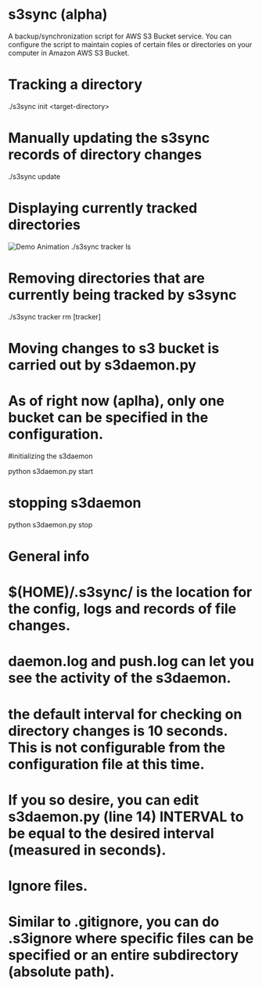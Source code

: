 # s3sync (alpha)
A backup/synchronization script for AWS S3 Bucket service.
You can configure the script to maintain copies of certain files or directories on your computer in Amazon AWS S3 Bucket.

# Tracking a directory

./s3sync init &lt;target-directory&gt;

# Manually updating the s3sync records of directory changes

./s3sync update

# Displaying currently tracked directories

![Demo Animation](../assets/tracker-ls.png?raw=true)
./s3sync tracker ls

# Removing directories that are currently being tracked by s3sync

./s3sync tracker rm [tracker]

# Moving changes to s3 bucket is carried out by s3daemon.py
# As of right now (aplha), only one bucket can be specified in the configuration.

#initializing the s3daemon

python s3daemon.py start

# stopping s3daemon

python s3daemon.py stop

# General info

# $(HOME)/.s3sync/ is the location for the config, logs and records of file changes.
# daemon.log and push.log can let you see the activity of the s3daemon.
# the default interval for checking on directory changes is 10 seconds. This is not configurable from the configuration file at this time.

# If you so desire, you can edit s3daemon.py (line 14) INTERVAL to be equal to the desired interval (measured in seconds).


# Ignore files.
# Similar to .gitignore, you can do .s3ignore where specific files can be specified or an entire subdirectory (absolute path).
